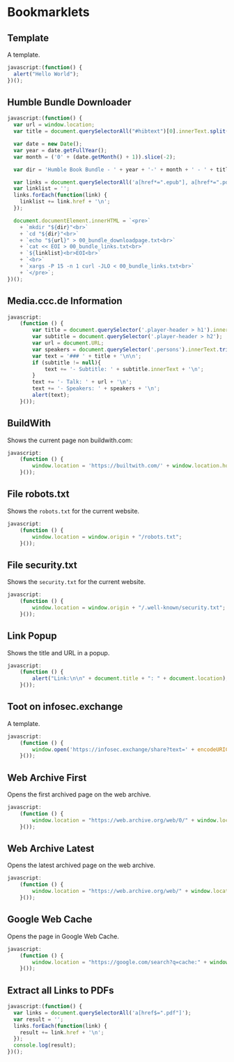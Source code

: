 # Bookmarklets

## Template

A template.

```js
javascript:(function() {
  alert("Hello World");
})();
```

## Humble Bundle Downloader

```js
javascript:(function() {
  var url = window.location;
  var title = document.querySelectorAll("#hibtext")[0].innerText.split('\n')[1].split(":")[1].trim().replaceAll(" ", "_");

  var date = new Date();
  var year = date.getFullYear();
  var month = ('0' + (date.getMonth() + 1)).slice(-2);

  var dir = 'Humble Book Bundle - ' + year + '-' + month + ' - ' + title;

  var links = document.querySelectorAll('a[href*=".epub"], a[href*=".pdf"], a[href*=".mobi"]');
  var linklist = '';
  links.forEach(function(link) {
    linklist += link.href + '\n';
  });

  document.documentElement.innerHTML = `<pre>`
    + `mkdir "${dir}"<br>`
    + `cd "${dir}"<br>`
    + `echo "${url}" > 00_bundle_downloadpage.txt<br>`
    + `cat << EOI > 00_bundle_links.txt<br>`
    + `${linklist}<br>EOI<br>`
    + `<br>`
    + `xargs -P 15 -n 1 curl -JLO < 00_bundle_links.txt<br>`
    + `</pre>`;
})();
```

## Media.ccc.de Information

```js
javascript:
    (function () {
        var title = document.querySelector('.player-header > h1').innerText;
        var subtitle = document.querySelector('.player-header > h2');
        var url = document.URL;
        var speakers = document.querySelector('.persons').innerText.trim();
        var text = '### ' + title + '\n\n';
        if (subtitle != null){
            text += '- Subtitle: ' + subtitle.innerText + '\n';
        }
        text += '- Talk: ' + url + '\n';
        text += '- Speakers: ' + speakers + '\n';
        alert(text);
    }());
```

## BuildWith

Shows the current page non buildwith.com:

```js
javascript:
    (function () {
        window.location = 'https://builtwith.com/' + window.location.hostname;
    }());
```


## File robots.txt

Shows the `robots.txt` for the current website.

```js
javascript:
    (function () {
        window.location = window.origin + "/robots.txt";
    }());
```

## File security.txt

Shows the `security.txt` for the current website.

```js
javascript:
    (function () {
        window.location = window.origin + "/.well-known/security.txt";
    }());
```

## Link Popup

Shows the title and URL in a popup.

```js
javascript:
    (function () {
        alert("Link:\n\n" + document.title + ": " + document.location);
    }());
```

## Toot on infosec.exchange

A template.

```js
javascript:
    (function () {
        window.open('https://infosec.exchange/share?text=' + encodeURIComponent(document.title) + ' ' + encodeURIComponent(window.location.href) + encodeURIComponent(window.getSelection().toString() ? '' : '') + encodeURIComponent(window.getSelection().toString()), '_blank', 'width=600,height=600,toolbar=no');
    }());
```


## Web Archive First

Opens the first archived page on the web archive.


```js
javascript:
    (function () {
        window.location = "https://web.archive.org/web/0/" + window.location;
    }());
```

## Web Archive Latest

Opens the latest archived page on the web archive.

```js
javascript:
    (function () {
        window.location = "https://web.archive.org/web/" + window.location;
    }());
```

## Google Web Cache

Opens the page in Google Web Cache.

```js
javascript:
    (function () {
        window.location = "https://google.com/search?q=cache:" + window.location;
    }());
```

## Extract all Links to PDFs

```js
javascript:(function() {
  var links = document.querySelectorAll('a[href$=".pdf"]');
  var result = '';
  links.forEach(function(link) {
    result += link.href + '\n';
  });
  console.log(result);
})();
```
